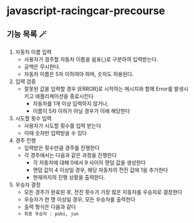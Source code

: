 # javascript-racingcar-precourse

## 기능 목록 🪄

1. 자동차 이름 입력
   - 사용자가 경주할 자동차 이름을 쉼표(,)로 구분하여 입력받는다.
   - 공백은 무시한다.
   - 자동차 이름은 5자 이하여야 하며, 숫자도 허용된다.
2. 입력 검증
   - 잘못된 값을 입력할 경우 [ERROR]로 시작하는 메시지와 함께 Error를 발생시키고 애플리케이션을 종료시킨다
     - 자동차를 1개 이상 입력하지 않거나,
     - 이름이 5자 이하가 아닐 경우가 이에 해당한다
3. 시도할 횟수 입력
   - 사용자가 시도할 횟수를 입력 받는다
   - 이때 숫자만 입력받을 수 있다
4. 경주 진행
   - 입력받은 횟수만큼 경주를 진행한다
   - 각 경주에서는 다음과 같은 과정을 진행한다
     - 각 자동차에 대해 0에서 9 사이의 랜덤 값을 생성한다
     - 랜덤 값이 4 이상일 경우, 해당 자동차의 전진 값에 1을 추가한다
     - 현재까지의 진행 상황을 출력한다.
5. 우승자 결정
   - 모든 경주가 완료된 후, 전진 횟수가 가장 많은 자동차를 우승자로 결정한다
   - 우승자가 한 명 이상일 경우, 모든 우승자를 출력한다
   - 출력 형식은 다음과 같다
   - `최종 우승자 : pobi, jun`

